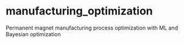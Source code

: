 # manufacturing_optimization
Permanent magnet manufacturing process optimization with ML and Bayesian optimization

